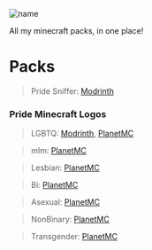 ![name](https://github.com/Jakeplays12/Privstuff/blob/main/minecraftpacks.png)

All my minecraft packs, in one place!


# Packs

> Pride Sniffer: [Modrinth](https://modrinth.com/resourcepack/pridesniffer)

### Pride Minecraft Logos

> LGBTQ: [Modrinth](https://modrinth.com/resourcepack/pridemclogo), [PlanetMC](https://www.planetminecraft.com/texture-pack/pride-minecraft-logo/)

> mlm: [PlanetMC](https://www.planetminecraft.com/texture-pack/mlm-minecraft-logo/)

> Lesbian: [PlanetMC](https://www.planetminecraft.com/texture-pack/lesbian-minecraft-logo/)

> Bi: [PlanetMC](https://www.planetminecraft.com/texture-pack/bisexual-minecraft-logo/)

> Asexual: [PlanetMC](https://www.planetminecraft.com/texture-pack/asexual-minecraft-logo/)

> NonBinary: [PlanetMC](https://www.planetminecraft.com/texture-pack/non-binary-minecraft-logo/)

> Transgender: [PlanetMC](https://www.planetminecraft.com/texture-pack/transgender-minecraft-logo/)
